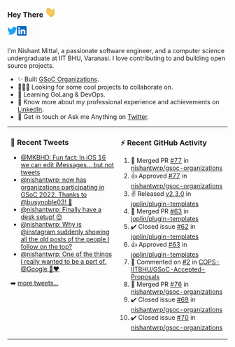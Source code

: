 ### Hey There <img src="./assets/wave.gif" width="25px">
<a href="https://urls.nishantwrp.com/twitter-github" target="_blank">
  <img align="left" alt="Nishant's Twitter" width="22px" src="./assets/twitter.svg" />
</a>
<a href="https://urls.nishantwrp.com/linkedin-github" target="_blank">
  <img align="left" alt="Nishant's LinkedIn" width="22px" src="./assets/linkedin.svg" />
</a>
<a href="https://urls.nishantwrp.com/site-github" target="_blank">
  <img align="left" alt="Nishant's Site" width="22px" src="./assets/globe.svg" />
</a>
<br /><br />

I'm Nishant Mittal, a passionate software engineer, and a computer science undergraduate at IIT BHU, Varanasi. I love contributing to and building open source projects.

- ✨ Built [GSoC Organizations](https://www.gsocorganizations.dev/).
- 👨🏽‍💻 Looking for some cool projects to collaborate on.
- 🌱 Learning GoLang & DevOps.
- 🚀 Know more about my professional experience and achievements on [LinkedIn](https://urls.nishantwrp.com/linkedin-github).
- 💬 Get in touch or Ask me Anything on [Twitter](https://urls.nishantwrp.com/twitter-github).

<table><tr>
<td valign="top" width="50%">

### 📱 Recent Tweets
<!-- TWITTER:START -->
- [@MKBHD: Fun fact: In iOS 16 we can edit iMessages… but not tweets](https://rss.app/articles/cb4e791f6f6d729c074351566bd3a7c508111d6e321490c9e6ad940e849272d4ad4ef00f6ad0db60faab6d7cda130f9b61d560e8)
- [@nishantwrp: now has organizations participating in GSoC 2022. Thanks to @busynoble03! 🚀](https://rss.app/articles/cb4e791f6f6d729c074351566bd3a7c508111d6e1136a1e9c3ec930d979628d4f61eb1492ac7df6df0a16b7ade150a9a63d260e1c1167d1c82)
- [@nishantwrp: Finally have a desk setup! 😌](https://rss.app/articles/cb4e791f6f6d729c074351566bd3a7c508111d6e1136a1e9c3ec930d979628d4f61eb1492ac7df6df0a16a7fdb11079662d36be7c110781c8e)
- [@nishantwrp: Why is @instagram suddenly showing all the old posts of the people I follow on the top?](https://rss.app/articles/cb4e791f6f6d729c074351566bd3a7c508111d6e1136a1e9c3ec930d979628d4f61eb1492ac7df6df1ab6274de120c9560d768e3c7107d1388)
- [@nishantwrp: One of the things I really wanted to be a part of. @Google 🥺❤️](https://rss.app/articles/cb4e791f6f6d729c074351566bd3a7c508111d6e1136a1e9c3ec930d979628d4f61eb1492ac7df6df1aa6e7bdd15079b60dd6fe7c514721683)
<!-- TWITTER:END -->
➡️ [more tweets...](https://twitter.com/nishantwrp)

</td>
<td valign="top" width="50%">

### ⚡ Recent GitHub Activity
<!--RECENT_ACTIVITY:start-->
1. 🎉 Merged PR [#77](https://github.com/nishantwrp/gsoc-organizations/pull/77) in [nishantwrp/gsoc-organizations](https://github.com/nishantwrp/gsoc-organizations)
2. 👍 Approved [#77](https://github.com/nishantwrp/gsoc-organizations/pull/77#pullrequestreview-995946381) in [nishantwrp/gsoc-organizations](https://github.com/nishantwrp/gsoc-organizations)
3. ✌️ Released [v2.3.0](https://github.com/joplin/plugin-templates/releases/tag/v2.3.0) in [joplin/plugin-templates](https://github.com/joplin/plugin-templates)
4. 🎉 Merged PR [#63](https://github.com/joplin/plugin-templates/pull/63) in [joplin/plugin-templates](https://github.com/joplin/plugin-templates)
5. ✔️ Closed issue [#62](https://github.com/joplin/plugin-templates/issues/62) in [joplin/plugin-templates](https://github.com/joplin/plugin-templates)
6. 👍 Approved [#63](https://github.com/joplin/plugin-templates/pull/63#pullrequestreview-995824227) in [joplin/plugin-templates](https://github.com/joplin/plugin-templates)
7. 💬 Commented on [#2](https://github.com/COPS-IITBHU/GSoC-Accepted-Proposals/pull/2#issuecomment-1146576319) in [COPS-IITBHU/GSoC-Accepted-Proposals](https://github.com/COPS-IITBHU/GSoC-Accepted-Proposals)
8. 🎉 Merged PR [#76](https://github.com/nishantwrp/gsoc-organizations/pull/76) in [nishantwrp/gsoc-organizations](https://github.com/nishantwrp/gsoc-organizations)
9. ✔️ Closed issue [#69](https://github.com/nishantwrp/gsoc-organizations/issues/69) in [nishantwrp/gsoc-organizations](https://github.com/nishantwrp/gsoc-organizations)
10. ✔️ Closed issue [#70](https://github.com/nishantwrp/gsoc-organizations/issues/70) in [nishantwrp/gsoc-organizations](https://github.com/nishantwrp/gsoc-organizations)
<!--RECENT_ACTIVITY:end-->

</td>
</tr></table>
